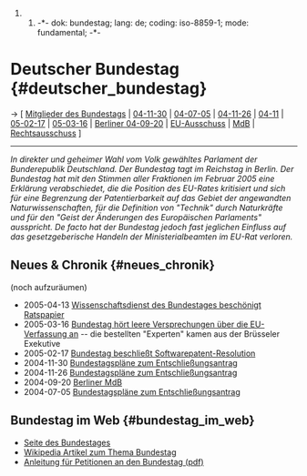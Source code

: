 1.  1.  -\*- dok: bundestag; lang: de; coding: iso-8859-1; mode:
        fundamental; -\*-

# Deutscher Bundestag {#deutscher_bundestag}

-\> \[ [ Mitglieder des Bundestags](MdB "wikilink") \| [
04-11-30](Bundestag041130De "wikilink") \| [
04-07-05](Bundestag040705De "wikilink") \| [
04-11-26](Bundestag041126De "wikilink") \| [
04-11](Bundestag0411De "wikilink") \| [
05-02-17](Bundestag050217De "wikilink") \| [
05-03-16](Bundestag050316De "wikilink") \| [ Berliner
04-09-20](BundestagBerlinerMdBDe0920De "wikilink") \| [
EU-Ausschuss](BundestagEuropaauschussDe04De "wikilink") \| [
MdB](BundestagMdBDe "wikilink") \| [
Rechtsausschuss](BundestagMdBRechtsausschussDe "wikilink") \]

------------------------------------------------------------------------

*In direkter und geheimer Wahl vom Volk gewähltes Parlament der
Bunderepublik Deutschland. Der Bundestag tagt im Reichstag in Berlin.
Der Bundestag hat mit den Stimmen aller Fraktionen im Februar 2005 eine
Erklärung verabschiedet, die die Position des EU-Rates kritisiert und
sich für eine Begrenzung der Patentierbarkeit auf das Gebiet der
angewandten Naturwissenschaften, für die Definition von \"Technik\"
durch Naturkräfte und für den \"Geist der Änderungen des Europäischen
Parlaments\" ausspricht. De facto hat der Bundestag jedoch fast
jeglichen Einfluss auf das gesetzgeberische Handeln der
Ministerialbeamten im EU-Rat verloren.*

## Neues & Chronik {#neues_chronik}

(noch aufzuräumen)

-   2005-04-13 [ Wissenschaftsdienst des Bundestages beschönigt
    Ratspapier](Bundestag050413De "wikilink")
-   2005-03-16 [ Bundestag hört leere Versprechungen über die
    EU-Verfassung an](Bundestag050316De "wikilink") \-- die bestellten
    \"Experten\" kamen aus der Brüsseler Exekutive
-   2005-02-17 [ Bundestag beschließt
    Softwarepatent-Resolution](Bundestag050217De "wikilink")
-   2004-11-30 [ Bundestagspläne zum
    Entschließungsantrag](Bundestag041130De "wikilink")
-   2004-11-26 [ Bundestagspläne zum
    Entschließungsantrag](Bundestag041126De "wikilink")
-   2004-09-20 [ Berliner MdB](BundestagBerlinerMdBDe0920De "wikilink")
-   2004-07-05 [ Bundestagspläne zum
    Entschließungsantrag](Bundestag040705De "wikilink")

## Bundestag im Web {#bundestag_im_web}

-   [Seite des Bundestages](http://www.Bundestag.de "wikilink")
-   [Wikipedia Artikel zum Thema
    Bundestag](http://de.wikipedia.org/Bundestag "wikilink")
-   [Anleitung für Petitionen an den Bundestag
    (pdf)](http://www.ffii.org/~arebenti/petition/BundestagPetition.pdf "wikilink")
